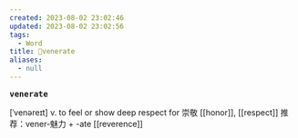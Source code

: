 ```yaml
---
created: 2023-08-02 23:02:46
updated: 2023-08-02 23:02:56
tags:
  - Word
title: 📖venerate
aliases:
  - null
---
```


<pre><strong>venerate</strong></pre>
[ˈvenəreɪt]
v. to feel or show deep respect for 崇敬
[[honor]], [[respect]]
推荐：vener-魅力 + -ate
[[reverence]]